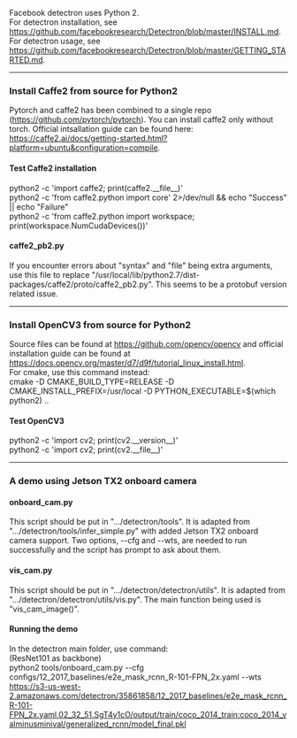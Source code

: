 Facebook detectron uses Python 2.  
For detectron installation, see https://github.com/facebookresearch/Detectron/blob/master/INSTALL.md.  
For detectron usage, see https://github.com/facebookresearch/Detectron/blob/master/GETTING_STARTED.md.  
- - -
### Install Caffe2 from source for Python2
Pytorch and caffe2 has been combined to a single repo (https://github.com/pytorch/pytorch). You can install caffe2 only without torch. Official intsallation guide can be found here: https://caffe2.ai/docs/getting-started.html?platform=ubuntu&configuration=compile.
#### Test Caffe2 installation
python2 -c 'import caffe2; print(caffe2.\_\_file\_\_)'  
python2 -c 'from caffe2.python import core' 2>/dev/null && echo "Success" || echo "Failure"  
python2 -c 'from caffe2.python import workspace; print(workspace.NumCudaDevices())'
#### caffe2_pb2.py
If you encounter errors about "syntax" and "file" being extra arguments, use this file to replace "/usr/local/lib/python2.7/dist-packages/caffe2/proto/caffe2_pb2.py". This seems to be a protobuf version related issue.  
- - -
### Install OpenCV3 from source for Python2
Source files can be found at https://github.com/opencv/opencv and official installation guide can be found at https://docs.opencv.org/master/d7/d9f/tutorial_linux_install.html.  
For cmake, use this command instead:  
cmake -D CMAKE_BUILD_TYPE=RELEASE -D CMAKE_INSTALL_PREFIX=/usr/local -D PYTHON_EXECUTABLE=$(which python2) ..
#### Test OpenCV3
python2 -c 'import cv2; print(cv2.\_\_version\_\_)'  
python2 -c 'import cv2; print(cv2.\_\_file\_\_)'  
- - -
### A demo using Jetson TX2 onboard camera
#### onboard_cam.py
This script should be put in ".../detectron/tools". It is adapted from ".../detectron/tools/infer_simple.py" with added Jetson TX2 onboard camera support. Two options, --cfg and --wts, are needed to run successfully and the script has prompt to ask about them.
#### vis_cam.py
This script should be put in ".../detectron/detectron/utils". It is adapted from ".../detectron/detectron/utils/vis.py". The main function being used is "vis_cam_image()".
#### Running the demo
In the detectron main folder, use command:  
(ResNet101 as backbone)  
python2 tools/onboard_cam.py --cfg configs/12_2017_baselines/e2e_mask_rcnn_R-101-FPN_2x.yaml --wts https://s3-us-west-2.amazonaws.com/detectron/35861858/12_2017_baselines/e2e_mask_rcnn_R-101-FPN_2x.yaml.02_32_51.SgT4y1cO/output/train/coco_2014_train:coco_2014_valminusminival/generalized_rcnn/model_final.pkl

